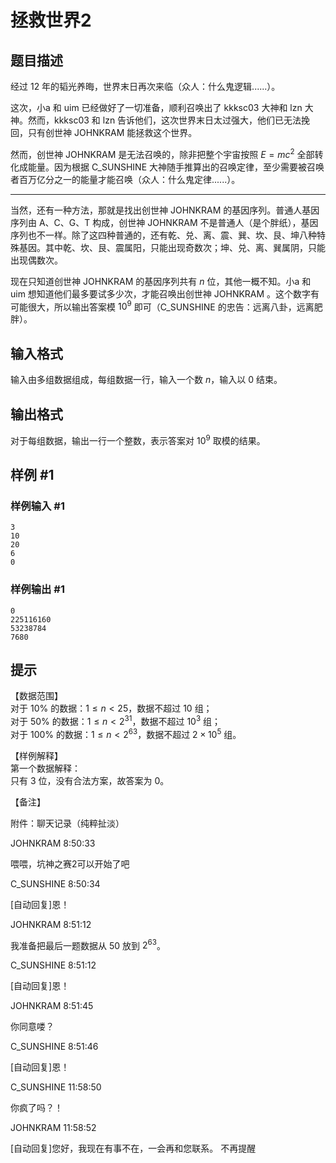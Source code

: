 # 拯救世界2

## 题目描述

经过 12 年的韬光养晦，世界末日再次来临（众人：什么鬼逻辑......）。

这次，小a 和 uim 已经做好了一切准备，顺利召唤出了 kkksc03 大神和 lzn 大神。然而，kkksc03 和 lzn 告诉他们，这次世界末日太过强大，他们已无法挽回，只有创世神 JOHNKRAM 能拯救这个世界。

然而，创世神 JOHNKRAM 是无法召唤的，除非把整个宇宙按照 $E=mc^2$ 全部转化成能量。因为根据 C\_SUNSHINE 大神随手推算出的召唤定律，至少需要被召唤者百万亿分之一的能量才能召唤（众人：什么鬼定律......）。
****
当然，还有一种方法，那就是找出创世神 JOHNKRAM 的基因序列。普通人基因序列由 A、C、G、T 构成，创世神 JOHNKRAM 不是普通人（是个胖纸），基因序列也不一样。除了这四种普通的，还有乾、兑、离、震、巽、坎、艮、坤八种特殊基因。其中乾、坎、艮、震属阳，只能出现奇数次；坤、兑、离、巽属阴，只能出现偶数次。

现在只知道创世神 JOHNKRAM 的基因序列共有 $n$ 位，其他一概不知。小a 和 uim 想知道他们最多要试多少次，才能召唤出创世神 JOHNKRAM 。这个数字有可能很大，所以输出答案模 $10^9$ 即可（C\_SUNSHINE 的忠告：远离八卦，远离肥胖）。

## 输入格式

输入由多组数据组成，每组数据一行，输入一个数 $n$，输入以 $0$ 结束。

## 输出格式

对于每组数据，输出一行一个整数，表示答案对 $10^9$ 取模的结果。

## 样例 #1

### 样例输入 #1
```
3
10
20
6
0
```

### 样例输出 #1

```
0
225116160
53238784
7680
```

## 提示

【数据范围】     
对于 $10\%$ 的数据：$1\le n < 25$，数据不超过 $10$ 组；  
对于 $50\%$ 的数据：$1\le n < 2^{31}$，数据不超过 $10^3$ 组；   
对于 $100\%$ 的数据：$1\le n < 2^{63}$，数据不超过 $2\times 10^5$ 组。

【样例解释】  
第一个数据解释：  
只有 $3$ 位，没有合法方案，故答案为 $0$。

【备注】

附件：聊天记录（纯粹扯淡）

JOHNKRAM 8:50:33

喂喂，坑神之赛2可以开始了吧

C_SUNSHINE 8:50:34

[自动回复]恩！

JOHNKRAM 8:51:12

我准备把最后一题数据从 $50$ 放到 $2^{63}$。

C_SUNSHINE 8:51:12

[自动回复]恩！

JOHNKRAM 8:51:45

你同意喽？

C_SUNSHINE 8:51:46

[自动回复]恩！

C_SUNSHINE 11:58:50

你疯了吗？！

JOHNKRAM 11:58:52

[自动回复]您好，我现在有事不在，一会再和您联系。 不再提醒
